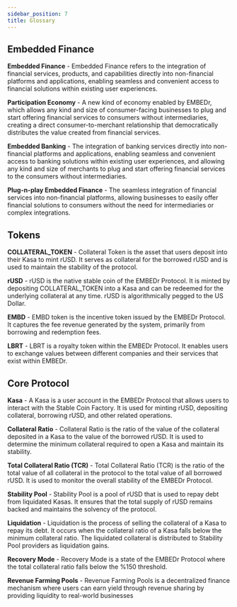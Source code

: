 ```yaml
---
sidebar_position: 7
title: Glossary
---
```


## Embedded Finance

**Embedded Finance** - Embedded Finance refers to the integration of financial services, products, and capabilities directly into non-financial platforms and applications, enabling seamless and convenient access to financial solutions within existing user experiences.

**Participation Economy** - A new kind of economy enabled by EMBEDr, which allows any kind and size of consumer-facing businesses to plug and start offering financial services to consumers without intermediaries, creating a direct consumer-to-merchant relationship that democratically distributes the value created from financial services.

**Embedded Banking** - The integration of banking services directly into non-financial platforms and applications, enabling seamless and convenient access to banking solutions within existing user experiences, and allowing any kind and size of merchants to plug and start offering financial services to the consumers without intermediaries.

**Plug-n-play Embedded Finance** - The seamless integration of financial services into non-financial platforms, allowing businesses to easily offer financial solutions to consumers without the need for intermediaries or complex integrations.

## Tokens

**COLLATERAL_TOKEN** - Collateral Token is the asset that users deposit into their Kasa to mint rUSD. It serves as collateral for the borrowed rUSD and is used to maintain the stability of the protocol.

**rUSD** - rUSD is the native stable coin of the EMBEDr Protocol. It is minted by depositing COLLATERAL_TOKEN into a Kasa and can be redeemed for the underlying collateral at any time. rUSD is algorithmically pegged to the US Dollar.

**EMBD** - EMBD token is the incentive token issued by the EMBEDr Protocol. It captures the fee revenue generated by the system, primarily from borrowing and redemption fees.

**LBRT** - LBRT is a royalty token within the EMBEDr Protocol. It enables users to exchange values between different companies and their services that exist within EMBEDr.

## Core Protocol

**Kasa** - A Kasa is a user account in the EMBEDr Protocol that allows users to interact with the Stable Coin Factory. It is used for minting rUSD, depositing collateral, borrowing rUSD, and other related operations.

**Collateral Ratio** - Collateral Ratio is the ratio of the value of the collateral deposited in a Kasa to the value of the borrowed rUSD. It is used to determine the minimum collateral required to open a Kasa and maintain its stability.

**Total Collateral Ratio (TCR)** - Total Collateral Ratio (TCR) is the ratio of the total value of all collateral in the protocol to the total value of all borrowed rUSD. It is used to monitor the overall stability of the EMBEDr Protocol.

**Stability Pool** - Stability Pool is a pool of rUSD that is used to repay debt from liquidated Kasas. It ensures that the total supply of rUSD remains backed and maintains the solvency of the protocol.

**Liquidation** - Liquidation is the process of selling the collateral of a Kasa to repay its debt. It occurs when the collateral ratio of a Kasa falls below the minimum collateral ratio. The liquidated collateral is distributed to Stability Pool providers as liquidation gains.

**Recovery Mode** - Recovery Mode is a state of the EMBEDr Protocol where the total collateral ratio falls below the %150 threshold.

**Revenue Farming Pools** - Revenue Farming Pools is a decentralized finance mechanism where users can earn yield through revenue sharing by providing liquidity to real-world businesses
